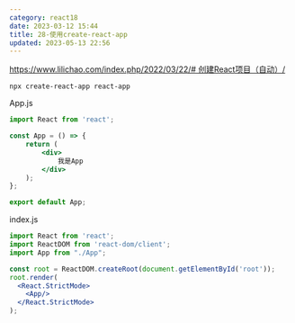 ```yaml
---
category: react18
date: 2023-03-12 15:44
title: 28-使用create-react-app
updated: 2023-05-13 22:56
---
```


[https://www.lilichao.com/index.php/2022/03/22/# 创建React项目（自动）/](https://www.lilichao.com/index.php/2022/03/22/%e5%88%9b%e5%bb%bareact%e9%a1%b9%e7%9b%ae%ef%bc%88%e8%87%aa%e5%8a%a8%ef%bc%89/)

`npx create-react-app react-app`


App.js
```jsx
import React from 'react';

const App = () => {
    return (
        <div>
            我是App
        </div>
    );
};

export default App;

```

index.js
```jsx
import React from 'react';
import ReactDOM from 'react-dom/client';
import App from "./App";

const root = ReactDOM.createRoot(document.getElementById('root'));
root.render(
  <React.StrictMode>
    <App/>
  </React.StrictMode>
);
```